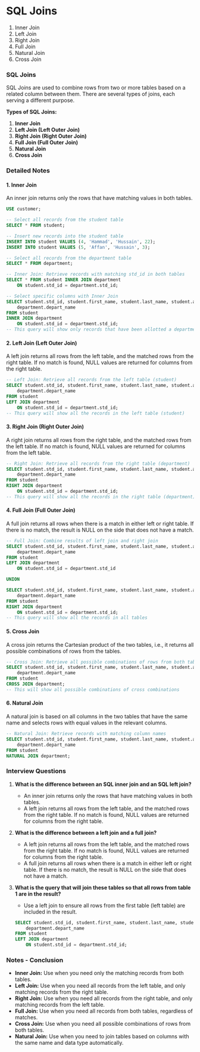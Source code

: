 # SQL Joins

1. Inner Join
2. Left Join
3. Right Join
4. Full Join
5. Natural Join
6. Cross Join

### SQL Joins

SQL Joins are used to combine rows from two or more tables based on a related column between them. There are several types of joins, each serving a different purpose.

**Types of SQL Joins:**
1. **Inner Join**
2. **Left Join (Left Outer Join)**
3. **Right Join (Right Outer Join)**
4. **Full Join (Full Outer Join)**
5. **Natural Join**
6. **Cross Join**

### Detailed Notes

#### 1. Inner Join
An inner join returns only the rows that have matching values in both tables.

```sql
USE customer;

-- Select all records from the student table
SELECT * FROM student;

-- Insert new records into the student table
INSERT INTO student VALUES (4, 'Hammad', 'Hussain', 22);
INSERT INTO student VALUES (5, 'Affan', 'Hussain', 3);

-- Select all records from the department table
SELECT * FROM department;

-- Inner Join: Retrieve records with matching std_id in both tables
SELECT * FROM student INNER JOIN department 
    ON student.std_id = department.std_id;

-- Select specific columns with Inner Join
SELECT student.std_id, student.first_name, student.last_name, student.age, 
    department.depart_name 
FROM student 
INNER JOIN department 
    ON student.std_id = department.std_id;
-- This query will show only records that have been allotted a department
```

#### 2. Left Join (Left Outer Join)
A left join returns all rows from the left table, and the matched rows from the right table. If no match is found, NULL values are returned for columns from the right table.

```sql
-- Left Join: Retrieve all records from the left table (student)
SELECT student.std_id, student.first_name, student.last_name, student.age, 
    department.depart_name 
FROM student 
LEFT JOIN department 
    ON student.std_id = department.std_id;
-- This query will show all the records in the left table (student)
```

#### 3. Right Join (Right Outer Join)
A right join returns all rows from the right table, and the matched rows from the left table. If no match is found, NULL values are returned for columns from the left table.

```sql
-- Right Join: Retrieve all records from the right table (department)
SELECT student.std_id, student.first_name, student.last_name, student.age, 
    department.depart_name 
FROM student 
RIGHT JOIN department 
    ON student.std_id = department.std_id;
-- This query will show all the records in the right table (department), same as inner join result
```

#### 4. Full Join (Full Outer Join)
A full join returns all rows when there is a match in either left or right table. If there is no match, the result is NULL on the side that does not have a match.

```sql
-- Full Join: Combine results of left join and right join
SELECT student.std_id, student.first_name, student.last_name, student.age, 
    department.depart_name 
FROM student 
LEFT JOIN department 
    ON student.std_id = department.std_id

UNION

SELECT student.std_id, student.first_name, student.last_name, student.age, 
    department.depart_name 
FROM student 
RIGHT JOIN department 
    ON student.std_id = department.std_id;
-- This query will show all the records in all tables
```

#### 5. Cross Join
A cross join returns the Cartesian product of the two tables, i.e., it returns all possible combinations of rows from the tables.

```sql
-- Cross Join: Retrieve all possible combinations of rows from both tables
SELECT student.std_id, student.first_name, student.last_name, student.age, 
    department.depart_name 
FROM student 
CROSS JOIN department;
-- This will show all possible combinations of cross combinations
```

#### 6. Natural Join
A natural join is based on all columns in the two tables that have the same name and selects rows with equal values in the relevant columns.

```sql
-- Natural Join: Retrieve records with matching column names
SELECT student.std_id, student.first_name, student.last_name, student.age, 
    department.depart_name 
FROM student 
NATURAL JOIN department;
```

### Interview Questions

1. **What is the difference between an SQL inner join and an SQL left join?**
   - An inner join returns only the rows that have matching values in both tables.
   - A left join returns all rows from the left table, and the matched rows from the right table. If no match is found, NULL values are returned for columns from the right table.

2. **What is the difference between a left join and a full join?**
   - A left join returns all rows from the left table, and the matched rows from the right table. If no match is found, NULL values are returned for columns from the right table.
   - A full join returns all rows when there is a match in either left or right table. If there is no match, the result is NULL on the side that does not have a match.

3. **What is the query that will join these tables so that all rows from table 1 are in the result?**
   - Use a left join to ensure all rows from the first table (left table) are included in the result.
   ```sql
   SELECT student.std_id, student.first_name, student.last_name, student.age, 
       department.depart_name 
   FROM student 
   LEFT JOIN department 
       ON student.std_id = department.std_id;
   ```

### Notes -  Conclusion

- **Inner Join:** Use when you need only the matching records from both tables.
- **Left Join:** Use when you need all records from the left table, and only matching records from the right table.
- **Right Join:** Use when you need all records from the right table, and only matching records from the left table.
- **Full Join:** Use when you need all records from both tables, regardless of matches.
- **Cross Join:** Use when you need all possible combinations of rows from both tables.
- **Natural Join:** Use when you need to join tables based on columns with the same name and data type automatically.